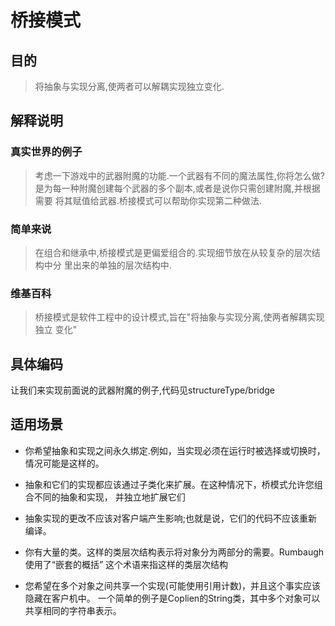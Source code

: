 # 桥接模式

## 目的

> 将抽象与实现分离,使两者可以解耦实现独立变化.

## 解释说明

### 真实世界的例子

> 考虑一下游戏中的武器附魔的功能.一个武器有不同的魔法属性,你将怎么做?
是为每一种附魔创建每个武器的多个副本,或者是说你只需创建附魔,并根据需要
将其赋值给武器.桥接模式可以帮助你实现第二种做法.

### 简单来说

> 在组合和继承中,桥接模式是更偏爱组合的.实现细节放在从较复杂的层次结构中分
里出来的单独的层次结构中.


### 维基百科

> 桥接模式是软件工程中的设计模式,旨在"将抽象与实现分离,使两者解耦实现独立
变化"

## 具体编码

让我们来实现前面说的武器附魔的例子,代码见structureType/bridge


## 适用场景

* 你希望抽象和实现之间永久绑定.例如，当实现必须在运行时被选择或切换时，情况可能是这样的。
* 抽象和它们的实现都应该通过子类化来扩展。在这种情况下，桥模式允许您组合不同的抽象和实现，
并独立地扩展它们

* 抽象实现的更改不应该对客户端产生影响;也就是说，它们的代码不应该重新编译。

* 你有大量的类。这样的类层次结构表示将对象分为两部分的需要。Rumbaugh使用了“嵌套的概括”
这个术语来指这样的类层次结构

* 您希望在多个对象之间共享一个实现(可能使用引用计数)，并且这个事实应该隐藏在客户机中。
一个简单的例子是Coplien的String类，其中多个对象可以共享相同的字符串表示。